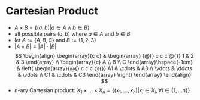 # Cartesian Product


- $A \times B = \{(a,b) | a \in A \wedge  b \in B  \}$
- all possible pairs $(a,b)$ where $a \in A$ and $b \in B$
- let $A:= \{A, B, C\}$ and $B:= \{1, 2, 3\}$
- $|A \times B| = |A| \cdot |B|$ 
$$
\begin{align}
   \begin{array}{c c}
    & \begin{array} {@{} c c c @{}}
      1 & 2 & 3
    \end{array} \\
    \begin{array}{c}
      A \\ B \\ C
    \end{array}\hspace{-1em} &
    \left(
      \begin{array}{@{} c c c @{}}
		  A1 & \cdots & A3 \\
		  \vdots & \ddots & \vdots \\
		  C1 & \cdots & C3
      \end{array}
    \right)
  \end{array}
\end{align}
$$
- _n_-ary Cartesian product: $X_1 \times ... \times X_n = \{(x_1,...,x_n)| x_i \in X_i , \forall i \in \{1,...n\}\}$

